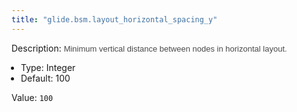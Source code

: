 ```yaml
---
title: "glide.bsm.layout_horizontal_spacing_y"
---
```


Description: <span style = 'font-family: Arial; font-size: 13px; color: #4a4a4a;'>Minimum vertical distance between nodes in horizontal layout.<ul style='margin: 0px; padding-left:15px;'><li>Type: Integer</li><li>Default: 100</li></ul></span>

Value: `100`